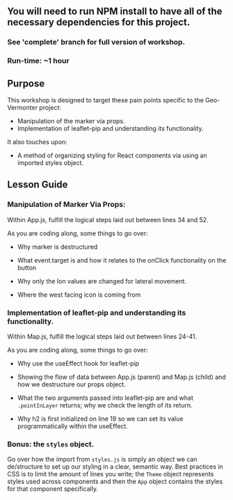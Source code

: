 ## You will need to run NPM install to have all of the necessary dependencies for this project.

### See 'complete' branch for full version of workshop.

### Run-time: ~1 hour

## Purpose

This workshop is designed to target these pain points specific to the Geo-Vermonter project:

* Manipulation of the marker via props.
* Implementation of leaflet-pip and understanding its functionality.

It also touches upon:

* A method of organizing styling for React components via using an imported styles object.

## Lesson Guide


### Manipulation of Marker Via Props:
Within App.js, fulfill the logical steps laid out between lines 34 and 52.

As you are coding along, some things to go over:

* Why marker is destructured

* What event.target is and how it relates to the onClick functionality on the button

* Why only the lon values are changed for lateral movement.

* Where the west facing icon is coming from

### Implementation of leaflet-pip and understanding its functionality.

Within Map.js, fulfill the logical steps laid out between lines 24-41.

As you are coding along, some things to go over:

* Why use the useEffect hook for leaflet-pip

* Showing the flow of data between App.js (parent) and Map.js (child) and how we destructure our props object.

* What the two arguments passed into leaflet-pip are and what `.pointInLayer` returns; why we check the length of its return.

* Why h2 is first initialized on line 19 so we can set its value programmatically within the useEffect.

### Bonus: the `styles` object.

Go over how the import from `styles.js` is simply an object we can de/structure to set up our styling in a clear, semantic way. Best practices in CSS is to limit the amount of lines you write; the `Theme` object represents styles used across components and then the `App` object contains the styles for that component specifically.

